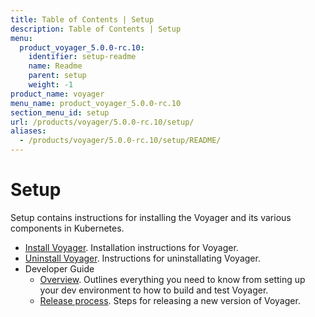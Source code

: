 ```yaml
---
title: Table of Contents | Setup
description: Table of Contents | Setup
menu:
  product_voyager_5.0.0-rc.10:
    identifier: setup-readme
    name: Readme
    parent: setup
    weight: -1
product_name: voyager
menu_name: product_voyager_5.0.0-rc.10
section_menu_id: setup
url: /products/voyager/5.0.0-rc.10/setup/
aliases:
  - /products/voyager/5.0.0-rc.10/setup/README/
---
```

# Setup

Setup contains instructions for installing the Voyager and its various components in Kubernetes.

- [Install Voyager](/docs/setup/install.md). Installation instructions for Voyager.
- [Uninstall Voyager](/docs/setup/uninstall.md). Instructions for uninstallating Voyager.
- Developer Guide
  - [Overview](/docs/setup/developer-guide/overview.md). Outlines everything you need to know from setting up your dev environment to how to build and test Voyager.
  - [Release process](/docs/setup/developer-guide/release.md). Steps for releasing a new version of Voyager.
